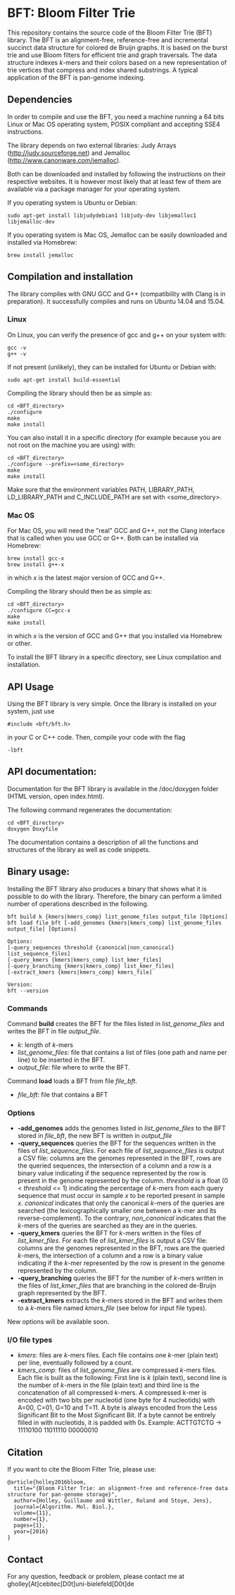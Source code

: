 # BFT: Bloom Filter Trie

This repository contains the source code of the Bloom Filter Trie (BFT) library. The BFT is an alignment-free, reference-free and incremental succinct data structure for colored de Bruijn graphs. It is based on the burst trie and use Bloom filters for efficient trie and graph traversals. The data structure indexes *k*-mers and their colors based on a new representation of trie vertices that
compress and index shared substrings. A typical application of the BFT is pan-genome indexing.

## Dependencies

In order to compile and use the BFT, you need a machine running a 64 bits Linux or Mac OS operating system, POSIX compliant and accepting SSE4 instructions.

The library depends on two external libraries: Judy Arrays (http://judy.sourceforge.net) and Jemalloc (http://www.canonware.com/jemalloc).

Both can be downloaded and installed by following the instructions on their respective websites. It is however most likely that at least few of them are available via a package manager for your operating system.

If you operating system is Ubuntu or Debian:
```
sudo apt-get install libjudydebian1 libjudy-dev libjemalloc1 libjemalloc-dev
```

If you operating system is Mac OS, Jemalloc can be easily downloaded and installed via Homebrew:
```
brew install jemalloc
```

## Compilation and installation

The library compiles with GNU GCC and G++ (compatibility with Clang is in preparation). It successfully compiles and runs on Ubuntu 14.04 and 15.04.

### Linux

On Linux, you can verify the presence of gcc and g++ on your system with:
```
gcc -v
g++ -v
```

If not present (unlikely), they can be installed for Ubuntu or Debian with:
```
sudo apt-get install build-essential
```

Compiling the library should then be as simple as:
```
cd <BFT_directory>
./configure
make
make install
```

You can also install it in a specific directory (for example because you are not root on the machine you are using) with:
```
cd <BFT_directory>
./configure --prefix=<some_directory>
make
make install
```

Make sure that the environment variables PATH, LIBRARY_PATH, LD_LIBRARY_PATH and C_INCLUDE_PATH are set with \<some_directory\>.

### Mac OS

For Mac OS, you will need the "real" GCC and G++, not the Clang interface that is called when you use GCC or G++. Both can be installed via Homebrew:
```
brew install gcc-x
brew install g++-x
```

in which *x* is the latest major version of GCC and G++.

Compiling the library should then be as simple as:
```
cd <BFT_directory>
./configure CC=gcc-x
make
make install
```

in which *x* is the version of GCC and G++ that you installed via Homebrew or other.

To install the BFT library in a specific directory, see Linux compilation and installation.

## API Usage

Using the BFT library is very simple. Once the library is installed on your system, just use
```
#include <bft/bft.h>
```
in your C or C++ code. Then, compile your code with the flag
```
-lbft
```

## API documentation:

Documentation for the BFT library is available in the /doc/doxygen folder (HTML version, open index.html).

The following command regenerates the documentation:
```
cd <BFT_directory>
doxygen Doxyfile
```

The documentation contains a description of all the functions and structures of the library as well as code snippets.

## Binary usage:

Installing the BFT library also produces a binary that shows what it is possible to do with the library. Therefore, the binary can perform a limited number of operations described in the following.

```
bft build k {kmers|kmers_comp} list_genome_files output_file [Options]
bft load file_bft [-add_genomes {kmers|kmers_comp} list_genome_files output_file] [Options]

Options:
[-query_sequences threshold {canonical|non_canonical} list_sequence_files]
[-query_kmers {kmers|kmers_comp} list_kmer_files]
[-query_branching {kmers|kmers_comp} list_kmer_files]
[-extract_kmers {kmers|kmers_comp} kmers_file]

Version:
bft --version
```
### Commands

Command **build** creates the BFT for the files listed in *list_genome_files* and writes the BFT in file *output_file*.

* *k*: length of *k*-mers
* *list_genome_files*: file that contains a list of files (one path and name per line) to be inserted in the BFT.
* *output_file*: file where to write the BFT.

Command **load** loads a BFT from file *file_bft*.

* *file_bft*: file that contains a BFT

### Options

* **-add_genomes** adds the genomes listed in *list_genome_files* to the BFT stored in *file_bft*, the new BFT is written in *output_file*
* **-query_sequences** queries the BFT for the sequences written in the files of *list_sequence_files*. For each file of *list_sequence_files* is output a CSV file: columns are the genomes represented in the BFT, rows are the queried sequences, the intersection of a column and a row is a binary value indicating if the sequence represented by the row is present in the genome represented by the column. *threshold* is a float (0 < *threshold* <= 1) indicating the percentage of *k*-mers from each query sequence that must occur in sample *x* to be reported present in sample *x*. *canonical* indicates that only the canonical *k*-mers of the queries are searched (the lexicographically smaller one between a k-mer and its reverse-complement). To the contrary, *non_canonical* indicates that the *k*-mers of the queries are searched as they are in the queries.
* **-query_kmers** queries the BFT for *k*-mers written in the files of *list_kmer_files*. For each file of *list_kmer_files* is output a CSV file: columns are the genomes represented in the BFT, rows are the queried *k*-mers, the intersection of a column and a row is a binary value indicating if the *k*-mer represented by the row is present in the genome represented by the column.
* **-query_branching** queries the BFT for the number of *k*-mers written in the files of *list_kmer_files* that are branching in the colored de-Bruijn graph represented by the BFT.
* **-extract_kmers** extracts the *k*-mers stored in the BFT and writes them to a *k*-mers file named *kmers_file* (see below for input file types).

New options will be available soon.

### I/O file types

* *kmers*: files are *k*-mers files. Each file contains one *k*-mer (plain text) per line, eventually followed by a count.
* *kmers_comp*: files of *list_genome_files* are compressed *k*-mers files. Each file is built as the following: First line is *k* (plain text), second line is the number of *k*-mers in the file (plain text) and third line is the concatenation of all compressed *k*-mers. A compressed *k*-mer is encoded with two bits per nucleotid (one byte for 4 nucleotids) with A=00, C=01, G=10 and T=11. A byte is always encoded from the Less Significant Bit to the Most Significant Bit. If a byte cannot be entirely filled in with nucleotids, it is padded with 0s.
Example: ACTTGTCTG -> 11110100 11011110 00000010

## Citation

If you want to cite the Bloom Filter Trie, please use:
```
@article{holley2016bloom,
  title="{Bloom Filter Trie: an alignment-free and reference-free data structure for pan-genome storage}",
  author={Holley, Guillaume and Wittler, Roland and Stoye, Jens},
  journal={Algorithm. Mol. Biol.},
  volume={11},
  number={1},
  pages={1},
  year={2016}
}
```

## Contact

For any question, feedback or problem, please contact me at gholley[At]cebitec[D0t]uni-bielefeld[D0t]de
